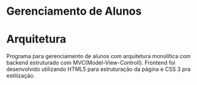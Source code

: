 # Gerenciamento de Alunos
#  Arquitetura
  Programa para gerenciamento de alunos com arquitetura monolítica com backend estruturado com MVC(Model-View-Controll).
  Frontend foi desenvolvido utilizando HTML5 para estruturação da página e CSS 3 pra estilização.
  
  
